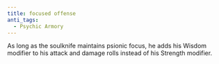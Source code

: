 ```yaml
---
title: focused offense
anti_tags:
  - Psychic Armory
---
```


As long as the soulknife maintains psionic focus, he adds his Wisdom modifier to his attack and damage rolls instead of his Strength modifier.

